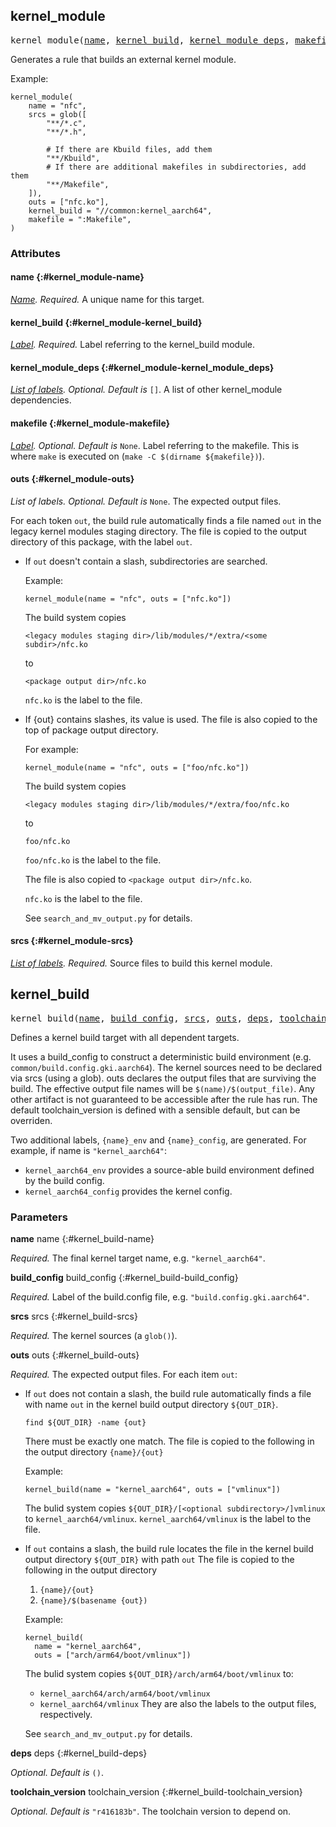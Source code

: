 <!-- Generated with Stardoc: http://skydoc.bazel.build -->

<a name="#kernel_module"></a>

## kernel_module

<pre>
kernel_module(<a href="#kernel_module-name">name</a>, <a href="#kernel_module-kernel_build">kernel_build</a>, <a href="#kernel_module-kernel_module_deps">kernel_module_deps</a>, <a href="#kernel_module-makefile">makefile</a>, <a href="#kernel_module-outs">outs</a>, <a href="#kernel_module-srcs">srcs</a>)
</pre>

Generates a rule that builds an external kernel module.

Example:
```
kernel_module(
    name = "nfc",
    srcs = glob([
        "**/*.c",
        "**/*.h",

        # If there are Kbuild files, add them
        "**/Kbuild",
        # If there are additional makefiles in subdirectories, add them
        "**/Makefile",
    ]),
    outs = ["nfc.ko"],
    kernel_build = "//common:kernel_aarch64",
    makefile = ":Makefile",
)
```


### Attributes


#### name {:#kernel_module-name}

*<a href="https://bazel.build/docs/build-ref.html#name">Name</a>.*  *Required.*   A unique name for this target.

#### kernel_build {:#kernel_module-kernel_build}

*<a href="https://bazel.build/docs/build-ref.html#labels">Label</a>.*  *Required.*   Label referring to the kernel_build module.

#### kernel_module_deps {:#kernel_module-kernel_module_deps}

*<a href="https://bazel.build/docs/build-ref.html#labels">List of labels</a>.*  *Optional.*   *Default is* `[]`.  A list of other kernel_module dependencies.

#### makefile {:#kernel_module-makefile}

*<a href="https://bazel.build/docs/build-ref.html#labels">Label</a>.*  *Optional.*   *Default is* `None`.  Label referring to the makefile. This is where `make` is executed on (`make -C $(dirname ${makefile})`).

#### outs {:#kernel_module-outs}

*List of labels.*  *Optional.*   *Default is* `None`.  The expected output files.

For each token `out`, the build rule automatically finds a
file named `out` in the legacy kernel modules staging
directory. The file is copied to the output directory of
this package, with the label `out`.

- If `out` doesn't contain a slash, subdirectories are searched.

    Example:
    ```
    kernel_module(name = "nfc", outs = ["nfc.ko"])
    ```

    The build system copies
    ```
    <legacy modules staging dir>/lib/modules/*/extra/<some subdir>/nfc.ko
    ```
    to
    ```
    <package output dir>/nfc.ko
    ```

    `nfc.ko` is the label to the file.

- If {out} contains slashes, its value is used. The file is
  also copied to the top of package output directory.

    For example:
    ```
    kernel_module(name = "nfc", outs = ["foo/nfc.ko"])
    ```

    The build system copies
    ```
    <legacy modules staging dir>/lib/modules/*/extra/foo/nfc.ko
    ```
    to
    ```
    foo/nfc.ko
    ```

    `foo/nfc.ko` is the label to the file.

    The file is also copied to `<package output dir>/nfc.ko`.

    `nfc.ko` is the label to the file.

    See `search_and_mv_output.py` for details.


#### srcs {:#kernel_module-srcs}

*<a href="https://bazel.build/docs/build-ref.html#labels">List of labels</a>.*  *Required.*   Source files to build this kernel module.



<a name="#kernel_build"></a>

## kernel_build

<pre>
kernel_build(<a href="#kernel_build-name">name</a>, <a href="#kernel_build-build_config">build_config</a>, <a href="#kernel_build-srcs">srcs</a>, <a href="#kernel_build-outs">outs</a>, <a href="#kernel_build-deps">deps</a>, <a href="#kernel_build-toolchain_version">toolchain_version</a>)
</pre>

Defines a kernel build target with all dependent targets.

It uses a build_config to construct a deterministic build environment (e.g.
`common/build.config.gki.aarch64`). The kernel sources need to be declared
via srcs (using a glob). outs declares the output files that are surviving
the build. The effective output file names will be
`$(name)/$(output_file)`. Any other artifact is not guaranteed to be
accessible after the rule has run. The default toolchain_version is defined
with a sensible default, but can be overriden.

Two additional labels, `{name}_env` and `{name}_config`, are generated.
For example, if name is `"kernel_aarch64"`:
- `kernel_aarch64_env` provides a source-able build environment defined by
  the build config.
- `kernel_aarch64_config` provides the kernel config.


### Parameters


**name** name {:#kernel_build-name}

 *Required.*  The final kernel target name, e.g. `"kernel_aarch64"`.

**build_config** build_config {:#kernel_build-build_config}

 *Required.*  Label of the build.config file, e.g. `"build.config.gki.aarch64"`.

**srcs** srcs {:#kernel_build-srcs}

 *Required.*  The kernel sources (a `glob()`).

**outs** outs {:#kernel_build-outs}

 *Required.*  The expected output files. For each item `out`:

  - If `out` does not contain a slash, the build rule
    automatically finds a file with name `out` in the kernel
    build output directory `${OUT_DIR}`.
    ```
    find ${OUT_DIR} -name {out}
    ```
    There must be exactly one match.
    The file is copied to the following in the output directory
    `{name}/{out}`

    Example:
    ```
    kernel_build(name = "kernel_aarch64", outs = ["vmlinux"])
    ```
    The bulid system copies `${OUT_DIR}/[<optional subdirectory>/]vmlinux`
    to `kernel_aarch64/vmlinux`.
    `kernel_aarch64/vmlinux` is the label to the file.

  - If `out` contains a slash, the build rule locates the file in the
    kernel build output directory `${OUT_DIR}` with path `out`
    The file is copied to the following in the output directory
      1. `{name}/{out}`
      2. `{name}/$(basename {out})`

    Example:
    ```
    kernel_build(
      name = "kernel_aarch64",
      outs = ["arch/arm64/boot/vmlinux"])
    ```
    The bulid system copies
      `${OUT_DIR}/arch/arm64/boot/vmlinux`
    to:
      - `kernel_aarch64/arch/arm64/boot/vmlinux`
      - `kernel_aarch64/vmlinux`
    They are also the labels to the output files, respectively.

    See `search_and_mv_output.py` for details.

**deps** deps {:#kernel_build-deps}

 *Optional.* *Default is* `()`.  

**toolchain_version** toolchain_version {:#kernel_build-toolchain_version}

 *Optional.* *Default is* `"r416183b"`.  The toolchain version to depend on.



